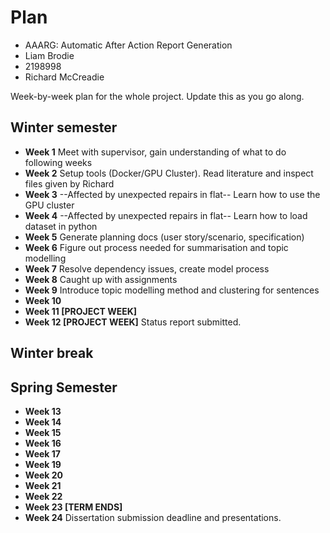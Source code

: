 # Plan

* AAARG: Automatic After Action Report Generation
* Liam Brodie
* 2198998
* Richard McCreadie

Week-by-week plan for the whole project. Update this as you go along.

## Winter semester

* **Week 1**
Meet with supervisor, gain understanding of what to do following weeks
* **Week 2**
Setup tools (Docker/GPU Cluster). Read literature and inspect files given by Richard
* **Week 3**
--Affected by unexpected repairs in flat--
Learn how to use the GPU cluster
* **Week 4**
--Affected by unexpected repairs in flat--
Learn how to load dataset in python
* **Week 5**
Generate planning docs (user story/scenario, specification)
* **Week 6**
Figure out process needed for summarisation and topic modelling
* **Week 7**
Resolve dependency issues, create model process
* **Week 8**
Caught up with assignments
* **Week 9**
Introduce topic modelling method and clustering for sentences
* **Week 10**
* **Week 11 [PROJECT WEEK]**
* **Week 12 [PROJECT WEEK]** Status report submitted.

## Winter break

## Spring Semester

* **Week 13**
* **Week 14**
* **Week 15**
* **Week 16**
* **Week 17**
* **Week 19**
* **Week 20**
* **Week 21**
* **Week 22**
* **Week 23 [TERM ENDS]**
* **Week 24** Dissertation submission deadline and presentations.


